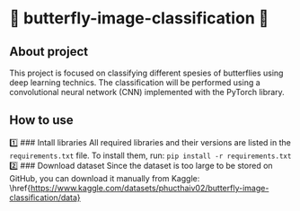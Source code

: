 # 🦋 butterfly-image-classification 🦋
## About project
This project is focused on classifying different spesies of butterflies using deep learning technics. The classification will be performed using a convolutional neural network (CNN) implemented with the PyTorch library.
## How to use
1️⃣ ### Intall libraries
All required libraries and their versions are listed in the ```requirements.txt``` file. To install them, run:
```pip install -r requirements.txt```
2️⃣ ### Download dataset
Since the dataset is too large to be stored on GitHub, you can download it manually from Kaggle:
\href{https://www.kaggle.com/datasets/phucthaiv02/butterfly-image-classification/data}

